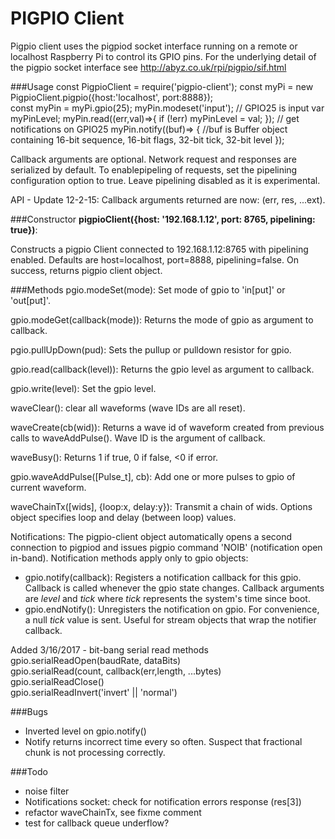 # PIGPIO Client
Pigpio client uses the pigpiod socket interface running on a remote or localhost
Raspberry Pi to control its GPIO pins.  For the underlying detail of the pigpio 
socket interface see http://abyz.co.uk/rpi/pigpio/sif.html

###Usage
	const PigpioClient = require('pigpio-client');
	const myPi = new PigpioClient.pigpio({host:'localhost', port:8888});  
	const myPin = myPi.gpio(25);
	myPin.modeset('input'); // GPIO25 is input
	var myPinLevel;
	myPin.read((err,val)=>{
		if (!err) myPinLevel = val;
	});
	// get notifications on GPIO25
	myPin.notify((buf)=> {
		//buf is Buffer object containing 16-bit sequence, 16-bit flags, 32-bit tick, 32-bit level
	});

Callback arguments are optional.  Network request and responses are serialized 
by default.  To enablepipeling of requests, set the pipelining configuration option to true.  Leave 
pipelining disabled as it is experimental.


API - Update 12-2-15:  Callback arguments returned are now: (err, res, ...ext).

###Constructor
**pigpioClient({host: '192.168.1.12', port: 8765, pipelining: true})**:

Constructs a pigpio 
Client connected to 192.168.1.12:8765 with pipelining enabled.
Defaults are host=localhost, port=8888, pipelining=false.  On success,
returns pigpio client object.



###Methods
pgio.modeSet(mode):  Set mode of gpio to 'in[put]' or 'out[put]'.

gpio.modeGet(callback(mode)):  Returns the mode of gpio as argument to callback.

pgio.pullUpDown(pud):  Sets the pullup or pulldown resistor for gpio.

gpio.read(callback(level)):  Returns the gpio level as argument to callback.

gpio.write(level):  Set the gpio level.

waveClear(): clear all waveforms (wave IDs are all reset).

waveCreate(cb(wid)): Returns a wave id of waveform created from previous calls to waveAddPulse().  Wave ID
is the argument of callback.

waveBusy():  Returns 1 if true, 0 if false, <0 if error.

gpio.waveAddPulse([Pulse_t], cb): Add one or more pulses to gpio of current waveform.

waveChainTx([wids], {loop:x, delay:y}): Transmit a chain of wids.  Options object
specifies loop and delay (between loop) values.

Notifications: The pigpio-client object automatically opens a second connection to pigpiod and issues
pigpio command 'NOIB' (notification open in-band).  Notification methods apply only to gpio objects:

 - gpio.notify(callback): Registers a notification callback for this gpio.  Callback is called
	  whenever the gpio state changes.  Callback arguments are *level* and *tick* where *tick* represents
	  the system's time since boot.
 - gpio.endNotify():  Unregisters the notification on gpio.	 For convenience, a null *tick* value is sent.
	  Useful for stream objects that wrap the notifier callback.

Added 3/16/2017 - bit-bang serial read methods  
gpio.serialReadOpen(baudRate, dataBits)  
gpio.serialRead(count, callback(err,length, ...bytes)  
gpio.serialReadClose()  
gpio.serialReadInvert('invert' || 'normal')  

###Bugs
- Inverted level on gpio.notify()
- Notify returns incorrect time every so often.  Suspect that fractional chunk is not processing correctly.

###Todo
- noise filter
- Notifications socket: check for notification errors response (res[3])
- refactor waveChainTx, see fixme comment
- test for callback queue underflow?